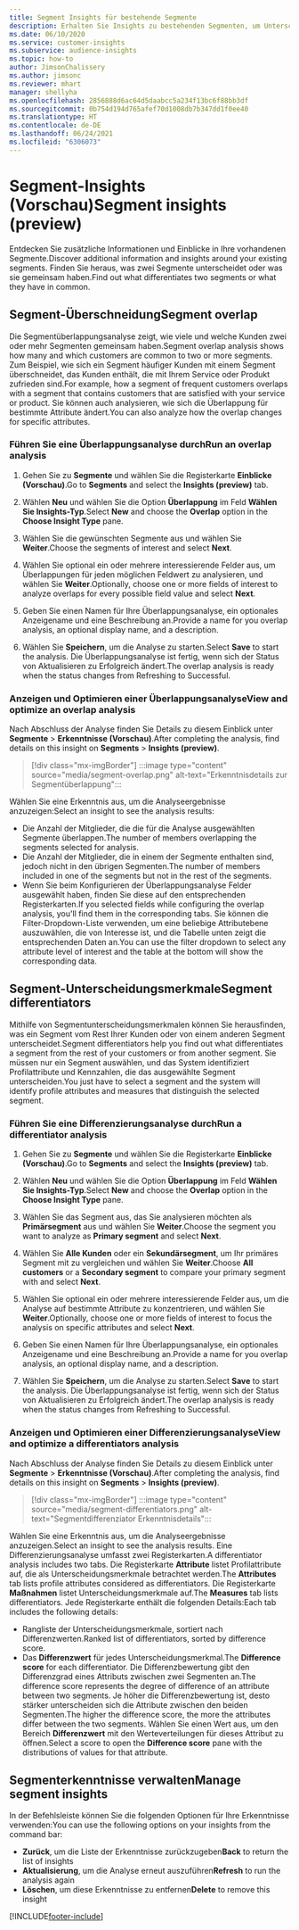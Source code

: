 ```yaml
---
title: Segment Insights für bestehende Segmente
description: Erhalten Sie Insights zu bestehenden Segmenten, um Unterschiede und Gemeinsamkeiten zu erkennen.
ms.date: 06/10/2020
ms.service: customer-insights
ms.subservice: audience-insights
ms.topic: how-to
author: JimsonChalissery
ms.author: jimsonc
ms.reviewer: mhart
manager: shellyha
ms.openlocfilehash: 2856888d6ac64d5daabcc5a234f13bc6f88bb3df
ms.sourcegitcommit: 0b754d194d765afef70d1008db7b347dd1f0ee40
ms.translationtype: HT
ms.contentlocale: de-DE
ms.lasthandoff: 06/24/2021
ms.locfileid: "6306073"
---
```

# <a name="segment-insights-preview"></a><span data-ttu-id="b3a59-103">Segment-Insights (Vorschau)</span><span class="sxs-lookup"><span data-stu-id="b3a59-103">Segment insights (preview)</span></span>

<span data-ttu-id="b3a59-104">Entdecken Sie zusätzliche Informationen und Einblicke in Ihre vorhandenen Segmente.</span><span class="sxs-lookup"><span data-stu-id="b3a59-104">Discover additional information and insights around your existing segments.</span></span> <span data-ttu-id="b3a59-105">Finden Sie heraus, was zwei Segmente unterscheidet oder was sie gemeinsam haben.</span><span class="sxs-lookup"><span data-stu-id="b3a59-105">Find out what differentiates two segments or what they have in common.</span></span>

## <a name="segment-overlap"></a><span data-ttu-id="b3a59-106">Segment-Überschneidung</span><span class="sxs-lookup"><span data-stu-id="b3a59-106">Segment overlap</span></span>

<span data-ttu-id="b3a59-107">Die Segmentüberlappungsanalyse zeigt, wie viele und welche Kunden zwei oder mehr Segmenten gemeinsam haben.</span><span class="sxs-lookup"><span data-stu-id="b3a59-107">Segment overlap analysis shows how many and which customers are common to two or more segments.</span></span> <span data-ttu-id="b3a59-108">Zum Beispiel, wie sich ein Segment häufiger Kunden mit einem Segment überschneidet, das Kunden enthält, die mit Ihrem Service oder Produkt zufrieden sind.</span><span class="sxs-lookup"><span data-stu-id="b3a59-108">For example, how a segment of frequent customers overlaps with a segment that contains customers that are satisfied with your service or product.</span></span>
<span data-ttu-id="b3a59-109">Sie können auch analysieren, wie sich die Überlappung für bestimmte Attribute ändert.</span><span class="sxs-lookup"><span data-stu-id="b3a59-109">You can also analyze how the overlap changes for specific attributes.</span></span>

### <a name="run-an-overlap-analysis"></a><span data-ttu-id="b3a59-110">Führen Sie eine Überlappungsanalyse durch</span><span class="sxs-lookup"><span data-stu-id="b3a59-110">Run an overlap analysis</span></span>

1. <span data-ttu-id="b3a59-111">Gehen Sie zu **Segmente** und wählen Sie die Registerkarte **Einblicke (Vorschau)**.</span><span class="sxs-lookup"><span data-stu-id="b3a59-111">Go to **Segments** and select the **Insights (preview)** tab.</span></span>

1. <span data-ttu-id="b3a59-112">Wählen **Neu** und wählen Sie die Option **Überlappung** im Feld **Wählen Sie Insights-Typ**.</span><span class="sxs-lookup"><span data-stu-id="b3a59-112">Select **New** and choose the **Overlap** option in the **Choose Insight Type** pane.</span></span>

1. <span data-ttu-id="b3a59-113">Wählen Sie die gewünschten Segmente aus und wählen Sie **Weiter**.</span><span class="sxs-lookup"><span data-stu-id="b3a59-113">Choose the segments of interest and select **Next**.</span></span>

1. <span data-ttu-id="b3a59-114">Wählen Sie optional ein oder mehrere interessierende Felder aus, um Überlappungen für jeden möglichen Feldwert zu analysieren, und wählen Sie **Weiter**.</span><span class="sxs-lookup"><span data-stu-id="b3a59-114">Optionally, choose one or more fields of interest to analyze overlaps for every possible field value and select **Next**.</span></span>

1. <span data-ttu-id="b3a59-115">Geben Sie einen Namen für Ihre Überlappungsanalyse, ein optionales Anzeigename und eine Beschreibung an.</span><span class="sxs-lookup"><span data-stu-id="b3a59-115">Provide a name for you overlap analysis, an optional display name, and a description.</span></span>

1. <span data-ttu-id="b3a59-116">Wählen Sie **Speichern**, um die Analyse zu starten.</span><span class="sxs-lookup"><span data-stu-id="b3a59-116">Select **Save** to start the analysis.</span></span> <span data-ttu-id="b3a59-117">Die Überlappungsanalyse ist fertig, wenn sich der Status von Aktualisieren zu Erfolgreich ändert.</span><span class="sxs-lookup"><span data-stu-id="b3a59-117">The overlap analysis is ready when the status changes from Refreshing to Successful.</span></span>

### <a name="view-and-optimize-an-overlap-analysis"></a><span data-ttu-id="b3a59-118">Anzeigen und Optimieren einer Überlappungsanalyse</span><span class="sxs-lookup"><span data-stu-id="b3a59-118">View and optimize an overlap analysis</span></span>

<span data-ttu-id="b3a59-119">Nach Abschluss der Analyse finden Sie Details zu diesem Einblick unter **Segmente** > **Erkenntnisse (Vorschau)**.</span><span class="sxs-lookup"><span data-stu-id="b3a59-119">After completing the analysis, find details on this insight on **Segments** > **Insights (preview)**.</span></span>

> [!div class="mx-imgBorder"]
> :::image type="content" source="media/segment-overlap.png" alt-text="Erkenntnisdetails zur Segmentüberlappung":::

<span data-ttu-id="b3a59-121">Wählen Sie eine Erkenntnis aus, um die Analyseergebnisse anzuzeigen:</span><span class="sxs-lookup"><span data-stu-id="b3a59-121">Select an insight to see the analysis results:</span></span>

- <span data-ttu-id="b3a59-122">Die Anzahl der Mitglieder, die die für die Analyse ausgewählten Segmente überlappen.</span><span class="sxs-lookup"><span data-stu-id="b3a59-122">The number of members overlapping the segments selected for analysis.</span></span>
- <span data-ttu-id="b3a59-123">Die Anzahl der Mitglieder, die in einem der Segmente enthalten sind, jedoch nicht in den übrigen Segmenten.</span><span class="sxs-lookup"><span data-stu-id="b3a59-123">The number of members included in one of the segments but not in the rest of the segments.</span></span>
- <span data-ttu-id="b3a59-124">Wenn Sie beim Konfigurieren der Überlappungsanalyse Felder ausgewählt haben, finden Sie diese auf den entsprechenden Registerkarten.</span><span class="sxs-lookup"><span data-stu-id="b3a59-124">If you selected fields while configuring the overlap analysis, you'll find them in the corresponding tabs.</span></span> <span data-ttu-id="b3a59-125">Sie können die Filter-Dropdown-Liste verwenden, um eine beliebige Attributebene auszuwählen, die von Interesse ist, und die Tabelle unten zeigt die entsprechenden Daten an.</span><span class="sxs-lookup"><span data-stu-id="b3a59-125">You can use the filter dropdown to select any attribute level of interest and the table at the bottom will show the corresponding data.</span></span>

## <a name="segment-differentiators"></a><span data-ttu-id="b3a59-126">Segment-Unterscheidungsmerkmale</span><span class="sxs-lookup"><span data-stu-id="b3a59-126">Segment differentiators</span></span>

<span data-ttu-id="b3a59-127">Mithilfe von Segmentunterscheidungsmerkmalen können Sie herausfinden, was ein Segment vom Rest Ihrer Kunden oder von einem anderen Segment unterscheidet.</span><span class="sxs-lookup"><span data-stu-id="b3a59-127">Segment differentiators help you find out what differentiates a segment from the rest of your customers or from another segment.</span></span> <span data-ttu-id="b3a59-128">Sie müssen nur ein Segment auswählen, und das System identifiziert Profilattribute und Kennzahlen, die das ausgewählte Segment unterscheiden.</span><span class="sxs-lookup"><span data-stu-id="b3a59-128">You just have to select a segment and the system will identify profile attributes and measures that distinguish the selected segment.</span></span>

### <a name="run-a-differentiator-analysis"></a><span data-ttu-id="b3a59-129">Führen Sie eine Differenzierungsanalyse durch</span><span class="sxs-lookup"><span data-stu-id="b3a59-129">Run a differentiator analysis</span></span>

1. <span data-ttu-id="b3a59-130">Gehen Sie zu **Segmente** und wählen Sie die Registerkarte **Einblicke (Vorschau)**.</span><span class="sxs-lookup"><span data-stu-id="b3a59-130">Go to **Segments** and select the **Insights (preview)** tab.</span></span>

1. <span data-ttu-id="b3a59-131">Wählen **Neu** und wählen Sie die Option **Überlappung** im Feld **Wählen Sie Insights-Typ**.</span><span class="sxs-lookup"><span data-stu-id="b3a59-131">Select **New** and choose the **Overlap** option in the **Choose Insight Type** pane.</span></span>

1. <span data-ttu-id="b3a59-132">Wählen Sie das Segment aus, das Sie analysieren möchten als **Primärsegment** aus und wählen Sie **Weiter**.</span><span class="sxs-lookup"><span data-stu-id="b3a59-132">Choose the segment you want to analyze as **Primary segment** and select **Next**.</span></span>

1. <span data-ttu-id="b3a59-133">Wählen Sie **Alle Kunden** oder ein **Sekundärsegment**, um Ihr primäres Segment mit zu vergleichen und wählen Sie **Weiter**.</span><span class="sxs-lookup"><span data-stu-id="b3a59-133">Choose **All customers** or a **Secondary segment** to compare your primary segment with and select **Next**.</span></span>

1. <span data-ttu-id="b3a59-134">Wählen Sie optional ein oder mehrere interessierende Felder aus, um die Analyse auf bestimmte Attribute zu konzentrieren, und wählen Sie **Weiter**.</span><span class="sxs-lookup"><span data-stu-id="b3a59-134">Optionally, choose one or more fields of interest to focus the analysis on specific attributes and select **Next**.</span></span>

1. <span data-ttu-id="b3a59-135">Geben Sie einen Namen für Ihre Überlappungsanalyse, ein optionales Anzeigename und eine Beschreibung an.</span><span class="sxs-lookup"><span data-stu-id="b3a59-135">Provide a name for you overlap analysis, an optional display name, and a description.</span></span>

1. <span data-ttu-id="b3a59-136">Wählen Sie **Speichern**, um die Analyse zu starten.</span><span class="sxs-lookup"><span data-stu-id="b3a59-136">Select **Save** to start the analysis.</span></span> <span data-ttu-id="b3a59-137">Die Überlappungsanalyse ist fertig, wenn sich der Status von Aktualisieren zu Erfolgreich ändert.</span><span class="sxs-lookup"><span data-stu-id="b3a59-137">The overlap analysis is ready when the status changes from Refreshing to Successful.</span></span>

### <a name="view-and-optimize-a-differentiators-analysis"></a><span data-ttu-id="b3a59-138">Anzeigen und Optimieren einer Differenzierungsanalyse</span><span class="sxs-lookup"><span data-stu-id="b3a59-138">View and optimize a differentiators analysis</span></span>

<span data-ttu-id="b3a59-139">Nach Abschluss der Analyse finden Sie Details zu diesem Einblick unter **Segmente** > **Erkenntnisse (Vorschau)**.</span><span class="sxs-lookup"><span data-stu-id="b3a59-139">After completing the analysis, find details on this insight on **Segments** > **Insights (preview)**.</span></span>

> [!div class="mx-imgBorder"]
> :::image type="content" source="media/segment-differentiators.png" alt-text="Segmentdifferenziator Erkenntnisdetails":::

<span data-ttu-id="b3a59-141">Wählen Sie eine Erkenntnis aus, um die Analyseergebnisse anzuzeigen.</span><span class="sxs-lookup"><span data-stu-id="b3a59-141">Select an insight to see the analysis results.</span></span> <span data-ttu-id="b3a59-142">Eine Differenzierungsanalyse umfasst zwei Registerkarten.</span><span class="sxs-lookup"><span data-stu-id="b3a59-142">A differentiator analysis includes two tabs.</span></span> <span data-ttu-id="b3a59-143">Die Registerkarte **Attribute** listet Profilattribute auf, die als Unterscheidungsmerkmale betrachtet werden.</span><span class="sxs-lookup"><span data-stu-id="b3a59-143">The **Attributes** tab lists profile attributes considered as differentiators.</span></span> <span data-ttu-id="b3a59-144">Die Registerkarte **Maßnahmen** listet Unterscheidungsmerkmale auf.</span><span class="sxs-lookup"><span data-stu-id="b3a59-144">The **Measures** tab lists differentiators.</span></span> <span data-ttu-id="b3a59-145">Jede Registerkarte enthält die folgenden Details:</span><span class="sxs-lookup"><span data-stu-id="b3a59-145">Each tab includes the following details:</span></span>

- <span data-ttu-id="b3a59-146">Rangliste der Unterscheidungsmerkmale, sortiert nach Differenzwerten.</span><span class="sxs-lookup"><span data-stu-id="b3a59-146">Ranked list of differentiators, sorted by difference score.</span></span>
- <span data-ttu-id="b3a59-147">Das **Differenzwert** für jedes Unterscheidungsmerkmal.</span><span class="sxs-lookup"><span data-stu-id="b3a59-147">The **Difference score** for each differentiator.</span></span> <span data-ttu-id="b3a59-148">Die Differenzbewertung gibt den Differenzgrad eines Attributs zwischen zwei Segmenten an.</span><span class="sxs-lookup"><span data-stu-id="b3a59-148">The difference score represents the degree of difference of an attribute between two segments.</span></span> <span data-ttu-id="b3a59-149">Je höher die Differenzbewertung ist, desto stärker unterscheiden sich die Attribute zwischen den beiden Segmenten.</span><span class="sxs-lookup"><span data-stu-id="b3a59-149">The higher the difference score, the more the attributes differ between the two segments.</span></span> <span data-ttu-id="b3a59-150">Wählen Sie einen Wert aus, um den Bereich **Differenzwert** mit den Werteverteilungen für dieses Attribut zu öffnen.</span><span class="sxs-lookup"><span data-stu-id="b3a59-150">Select a score to open the **Difference score** pane with the distributions of values for that attribute.</span></span>

## <a name="manage-segment-insights"></a><span data-ttu-id="b3a59-151">Segmenterkenntnisse verwalten</span><span class="sxs-lookup"><span data-stu-id="b3a59-151">Manage segment insights</span></span>

<span data-ttu-id="b3a59-152">In der Befehlsleiste können Sie die folgenden Optionen für Ihre Erkenntnisse verwenden:</span><span class="sxs-lookup"><span data-stu-id="b3a59-152">You can use the following options on your insights from the command bar:</span></span>

- <span data-ttu-id="b3a59-153">**Zurück**, um die Liste der Erkenntnisse zurückzugeben</span><span class="sxs-lookup"><span data-stu-id="b3a59-153">**Back** to return the list of insights</span></span>
- <span data-ttu-id="b3a59-154">**Aktualisierung**, um die Analyse erneut auszuführen</span><span class="sxs-lookup"><span data-stu-id="b3a59-154">**Refresh** to run the analysis again</span></span>
- <span data-ttu-id="b3a59-155">**Löschen**, um diese Erkenntnisse zu entfernen</span><span class="sxs-lookup"><span data-stu-id="b3a59-155">**Delete** to remove this insight</span></span>


[!INCLUDE[footer-include](../includes/footer-banner.md)]
